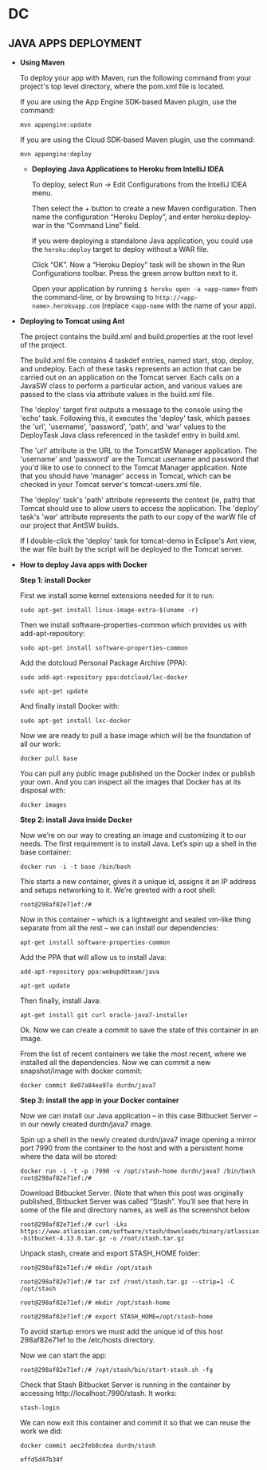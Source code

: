 # DC

## JAVA APPS DEPLOYMENT

* **Using Maven** 

  To deploy your app with Maven, run the following command from your project's top level directory, where the pom.xml file is located.
  
  If you are using the App Engine SDK-based Maven plugin, use the command:
  
  `mvn appengine:update`
  
  If you are using the Cloud SDK-based Maven plugin, use the command:
  
  `mvn appengine:deploy`

  * **Deploying Java Applications to Heroku from IntelliJ IDEA**
    
    To deploy, select Run -> Edit Configurations from the IntelliJ IDEA menu. 
    
    Then select the + button to create a new Maven configuration.
    Then name the configuration “Heroku Deploy”, and enter heroku:deploy-war in the “Command Line” field. 
    
    If you were deploying a standalone Java application, you could use the `heroku:deploy` target to deploy without a WAR file.
    
    Click “OK”. Now a “Heroku Deploy” task will be shown in the Run Configurations toolbar. Press the green arrow button next to it.
    
    Open your application by running `$ heroku open -a <app-name>` from the command-line, or by browsing to `http://<app-name>.herokuapp.com` (replace <`app-name` with the name of your app).
    
 * **Deploying to Tomcat using Ant**
   
   The project contains the build.xml and build.properties at the root level of the project.
   
   The build.xml file contains 4 taskdef entries, named start, stop, deploy, and undeploy. Each of these tasks represents an action that can be carried out on an application on the Tomcat server. Each calls on a JavaSW class to perform a particular action, and various values are passed to the class via attribute values in the build.xml file.
   
   The 'deploy' target first outputs a message to the console using the 'echo' task. Following this, it executes the 'deploy' task, which passes the 'url', 'username', 'password', 'path', and 'war' values to the DeployTask Java class referenced in the taskdef entry in build.xml.
   
   The 'url' attribute is the URL to the TomcatSW Manager application. The 'username' and 'password' are the Tomcat username and password that you'd like to use to connect to the Tomcat Manager application. Note that you should have 'manager' access in Tomcat, which can be checked in your Tomcat server's tomcat-users.xml file.
   
   The 'deploy' task's 'path' attribute represents the context (ie, path) that Tomcat should use to allow users to access the application. The 'deploy' task's 'war' attribute represents the path to our copy of the warW file of our project that AntSW builds.
   
   If I double-click the 'deploy' task for tomcat-demo in Eclipse's Ant view, the war file built by the script will be deployed to the Tomcat server.
  
 * **How to deploy Java apps with Docker**
 
   **Step 1: install Docker**
   
   First we install some kernel extensions needed for it to run:
   
   `sudo apt-get install linux-image-extra-$(uname -r)`
   
   Then we install software-properties-common which provides us with add-apt-repository:
   
   `sudo apt-get install software-properties-common`
   
   Add the dotcloud Personal Package Archive (PPA):
   
   `sudo add-apt-repository ppa:dotcloud/lxc-docker`
   
   `sudo apt-get update`
   
   And finally install Docker with:
   
   `sudo apt-get install lxc-docker`
   
   Now we are ready to pull a base image which will be the foundation of all our work:
   
   `docker pull base`
   
   You can pull any public image published on the Docker index or publish your own. And you can inspect all the images that Docker has at its disposal with:
   
   `docker images`
   
   **Step 2: install Java inside Docker**
   
   Now we’re on our way to creating an image and customizing it to our needs. The first requirement is to install Java. Let’s spin up a shell in the base container:
   
   `docker run -i -t base /bin/bash`
   
   This starts a new container, gives it a unique id, assigns it an IP address and setups networking to it. We’re greeted with a root shell:
   
   `root@298af82e71ef:/#`
   
   Now in this container – which is a lightweight and sealed vm-like thing separate from all the rest – we can install our dependencies:
   
   `apt-get install software-properties-common`
   
   Add the PPA that will allow us to install Java:
   
   `add-apt-repository ppa:webupd8team/java`
   
   `apt-get update`
   
   Then finally, install Java:
   
   `apt-get install git curl oracle-java7-installer`
   
   Ok. Now we can create a commit to save the state of this container in an image.
   
   From the list of recent containers we take the most recent, where we installed all the dependencies. Now we can commit a new snapshot/image with docker commit:
   
   `docker commit 8e07a84ea97a durdn/java7`
   
   **Step 3: install the app in your Docker container**
   
   Now we can install our Java application – in this case Bitbucket Server – in our newly created durdn/java7 image.
   
   Spin up a shell in the newly created durdn/java7 image opening a mirror port 7990 from the container to the host and with a persistent home where the data will be stored:
   
   `docker run -i -t -p :7990 -v /opt/stash-home durdn/java7 /bin/bash
   root@298af82e71ef:/#`
   
   Download Bitbucket Server. (Note that when this post was originally published, Bitbucket Server was called “Stash”. You’ll see that here in some of the file and directory names, as well as the screenshot below
   
   `root@298af82e71ef:/# curl -Lks https://www.atlassian.com/software/stash/downloads/binary/atlassian-bitbucket-4.13.0.tar.gz -o /root/stash.tar.gz`
  
   Unpack stash, create and export STASH_HOME folder:
   
   `root@298af82e71ef:/# mkdir /opt/stash`
   
   `root@298af82e71ef:/# tar zxf /root/stash.tar.gz --strip=1 -C /opt/stash`
   
   `root@298af82e71ef:/# mkdir /opt/stash-home`
   
   `root@298af82e71ef:/# export STASH_HOME=/opt/stash-home`
   
   To avoid startup errors we must add the unique id of this host 298af82e71ef to the /etc/hosts directory.
   
   Now we can start the app:
   
   `root@298af82e71ef:/# /opt/stash/bin/start-stash.sh -fg`
   
   Check that Stash Bitbucket Server is running in the container by accessing http://localhost:7990/stash. It works:
   
   `stash-login`
   
   We can now exit this container and commit it so that we can reuse the work we did:
   
   `docker commit aec2feb8cdea durdn/stash`
   
   `effd5d47b34f`
